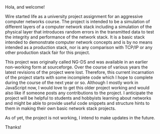 Hola, and welcome!

Wire started life as a university project assignment for an aggressive
computer networks course. The project is intended to be a simulation of
different layers of a computer network stack including a simulation of the
physical layer that introduces random errors in the transmitted data to test
the integrity and performance of the network stack. It is a basic stack
intended to demonstrate computer network concepts and is by no means intended
as a production stack, nor is any comparison with TCP/IP or any other
production stack fair for this project.

This project was originally called NG-DS and was available in an earlier
non-working form at sourceforge. Over the course of various years the latest
revisions of the project were lost. Therefore, this current incarnation 
of the project starts with some incomplete code which I hope to complete
during the course of the next year or so. Although I mostly work in JavaScript
now, I would love to get this older project working and would also like if
someone posts any contributions to the project. I anticipate the project will
be helpful to students and hobbyists learning about networks and might be able
to provide useful code snippets and structure hints to them in making their
own basic network stack projects.

As of yet, the project is not working, I intend to make updates in the future.

Thanks!

